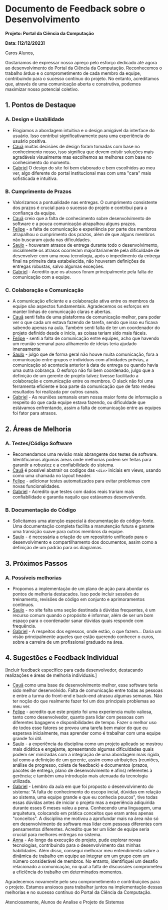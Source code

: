 # Documento de Feedback sobre o Desenvolvimento

**Projeto: Portal da Ciência da Computação**

**Data: [12/12/2023]**

Caros Alunos,

Gostaríamos de expressar nosso apreço pelo esforço dedicado até agora ao desenvolvimento do Portal da Ciência da Computação. Reconhecemos o trabalho árduo e o comprometimento de cada membro da equipe, contribuindo para o sucesso contínuo do projeto. No entanto, acreditamos que, através de uma comunicação aberta e construtiva, podemos maximizar nosso potencial coletivo.

## 1. Pontos de Destaque

### A. Design e Usabilidade
- Elogiamos a abordagem intuitiva e o design amigável da interface do usuário. Isso contribui significativamente para uma experiência do usuário positiva.
- [Cauã](https://github.com/CauaRibeiroXY) muitas decisões de design foram tomadas com base no conhecimento nosso, isso significa que devem existir soluções mais agradáveis visualmente mas escolhemos as melhores com base no conhecimento do momento.
- [Gabriel](https://github.com/gabrielsizilio) O design do site foi bem elaborado e bem escolhidos ao meu ver, algo diferente do portal institucional mas com uma "cara" mais sofisticada e intuitiva.   

### B. Cumprimento de Prazos
- Valorizamos a pontualidade nas entregas. O cumprimento consistente dos prazos é crucial para o sucesso do projeto e contribui para a confiança da equipe.
- [Cauã](https://github.com/CauaRibeiroXY) creio que a falta de conhecimento sobre desenvolvimento de software e a pouca comunicação atrapalhou alguns prazos.
- [Felipe](https://github.com/fboasorte) - a falta de comunicação e experiência por parte dos membros atrapalhou o cumprimento dos prazos, além de que alguns membros não buscaram ajuda nas dificuldades.
- [Saulo](https://github.com/Macedo-SF) - houveram atrasos de entrega durante todo o desenvolvimento, inicialmente os atrasos ocorreram majoritariamente pela dificuldade de desenvolver com uma nova tecnologia, após o impedimento da entrega final na primeira data estabelecida, não houveram definições de entregas robustas, salvo algumas exceções.
- [Gabriel](https://github.com/gabrielsizilio) - Acredito que os atrasos foram principalmente pela falta de comunicação com a equipe.

### C. Colaboração e Comunicação
- A comunicação eficiente e a colaboração ativa entre os membros da equipe são aspectos fundamentais. Agradecemos os esforços em manter linhas de comunicação claras e abertas.
- [Cauã](https://github.com/CauaRibeiroXY) senti falta de uma plataforma de comunicação melhor, para poder ver o que cada um estava fazendo de tarefa, sendo que isso eu ficava sabendo apenas na aula. Também senti falta de ter um coordenador do projeto definido desde o início, as coisas teriam sido mais fáceis.
- [Felipe](https://github.com/fboasorte) - senti a falta de comunicação entre equipes, acho que havendo um reunião semanal para alihamento de ideias teria ajudado imensamente
- [Saulo](https://github.com/Macedo-SF) - julgo que de forma geral não houve muita comunicação, fora a comunicação entre grupos e indivíduos com afinidades prévias, a comunicação só acontecia anterior à data de entrega ou quando havia uma outra cobrança. O esforço não foi bem coordenado, julgo que a definição de um gerente de projeto talvez tivesse facilitado a colaboração e comunicação entre os membros. O slack não foi uma ferramenta eficiente e boa parte da comunicação que de fato rendeu resultados foi realizada por outros canais.
- [Gabriel](https://github.com/gabrielsizilio) - As reuniões semanais eram nossa maior fonte de informação a respeito do que cada equipe estava fazendo, ou dificuldade que estávamos enfrentando, assim a falta de comunicação entre as equipes foi fator para atrasos.

## 2. Áreas de Melhoria

### A. Testes/Código Software
- Recomendamos uma revisão mais abrangente dos testes de software. Identificamos algumas áreas onde melhorias podem ser feitas para garantir a robustez e a confiabilidade do sistema.
- [Cauã](https://github.com/CauaRibeiroXY) é possível abstrair os codigos das `<div>` iniciais em views, usando como uma chamada no layout header.
- [Felipe](https://github.com/fboasorte) - adicionar testes automatizados para evitar problemas com novas funcionalidades.
- [Gabriel](https://github.com/gabrielsizilio) - Acredito que testes com dados reais trariam mais confiabilidade  e garantia naquilo que estávamos desenvolvendo.

### B. Documentação do Código
- Solicitamos uma atenção especial à documentação do código-fonte. Uma documentação completa facilita a manutenção futura e garante uma transição suave para outros membros da equipe.
- [Saulo](https://github.com/Macedo-SF) - é necessária a criação de um repositório unificado para o desenvolvimento e compartilhamento dos documentos, assim como a definição de um padrão para os diagramas.

## 3. Próximos Passos

### A. Possíveis melhorias
- Propomos a implementação de um plano de ação para abordar os pontos de melhoria destacados. Isso pode incluir sessões de treinamento, revisões de código em conjunto e aprimoramentos contínuos.
- [Saulo](https://github.com/Macedo-SF) - no site falta uma seção destinada à dúvidas frequentes, é um recurso comum quando o propósito é informar, além de ser um bom espaço para o coordenador sanar dúvidas quais responde com frequência.
- [Gabriel](https://github.com/gabrielsizilio) - A respeitos dos egressos, onde estão, o que fazem... Daria um visão principalmente aqueles que estão querendo conhecer o curos, sobre a carreira de um profissional graduado na área.

## 4. Sugestões e Feedback Individual

[Incluir feedback específico para cada desenvolvedor, destacando realizações e áreas de melhoria individuais.]

- [Cauã](https://github.com/CauaRibeiroXY) como uma base de desenvolvimento melhor, esse software teria sido melhor desenvolvido. Falta de comunicação entre todas as pessoas e entre a turma do front-end e back-end atrasou algumas semanas. Não ter noção do que realmente fazer foi um dos principais problemas ao meu ver.
- [Felipe](https://github.com/fboasorte) - acredito que este projeto foi uma experiencia muito valiosa, tanto como desenvolvedor, quanto para lidar com pessoas com diferentes bagagens e disponibilidades de tempo. Fazer o melhor uso de todos esse fatores se provou uma tarefa bem maior do que eu esperava inicialmente, mas aprender como é trabalhar com uma equipe grande foi útil.
- [Saulo](https://github.com/Macedo-SF) - a experiência da disciplina como um projeto aplicado se mostrou mais didática e engajante, apresentando algumas dificuldades quais podem ser minizadas com a integração de uma abordagem mais rígida, tal como a definição de um gerente, assim como atribuições (reuniões, análise de progresso, coleta de feedback) e documentos (prazos, pacotes de entrega, plano de desenvolvimento e afins) referentes à gerência; e também uma introdução mais atenuada da tecnologia utilizada.
- [Gabriel](https://github.com/gabrielsizilio) - Lembro da aula em que foi proposto o desenvolvimento do sistema: "A falta de conhecimento do escopo incial, dúvidas em relação ao sistema, uma equipe grande e que eu conhecia poucos", tive todas essas dúvidas antes de iniciar o projeto mas a experiência adiquirida durante esses 6 meses valeu a pena. Conhecendo uma linguagem, uma arquitetura, colocando em prática conceitos que eram antes apenas "conceitos". A disciplina me motivou a aprofundar mais na área não só em desenvolvimento de software mas lidar com pessoas diferentes com pensamentos diferentes. Acredito que ter um líder de equipe seria crucial para melhores entregas no sistema.
- [Anna](https://github.com/AnnaLauton) - Ao longo da execução do projeto, pude explorar novas tecnologias, contribuindo para o desenvolvimento das minhas habilidades. Além disso, consegui melhorar meu entendimento sobre a dinâmica de trabalho em equipe ao integrar em um grupo com um número considerável de membros. No entanto, identifiquei um desafio relacionado a comunicação, no qual a falta de discussões comprometeu a eficiência do trabalho em determinados momentos.
  

Agradecemos novamente pelo seu comprometimento e contribuições para o projeto. Estamos ansiosos para trabalhar juntos na implementação dessas melhorias e no sucesso contínuo do Portal da Ciência da Computação.

Atenciosamente, Alunos de Analise e Projeto de Sistemas

